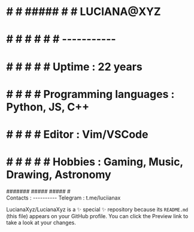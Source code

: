 
#       #     #  #####  #     #         LUCIANA@XYZ
#       #     # #     #  #   #          -----------
#       #     # #         # #           Uptime : 22 years
#       #     # #          #            Programming languages : Python, JS, C++
#       #     # #          #            Editor : Vim/VSCode 	
#       #     # #     #    #    				Hobbies : Gaming, Music, Drawing, Astronomy
#######  #####   #####     #    																						
																			  Contacts : 
                                				----------
 																				Telegram : t.me/luciianax
										 

LucianaXyz/LucianaXyz is a ✨ special ✨ repository because its `README.md` (this file) appears on your GitHub profile.
You can click the Preview link to take a look at your changes.
